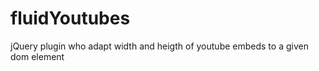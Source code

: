 fluidYoutubes
=============

jQuery plugin who adapt width and heigth of youtube embeds to a given dom element
